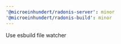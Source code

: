 ```yaml
---
'@microeinhundert/radonis-server': minor
'@microeinhundert/radonis-build': minor
---
```


Use esbuild file watcher
